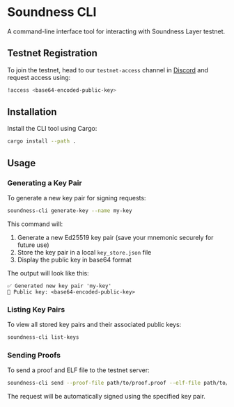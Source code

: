 # Soundness CLI

A command-line interface tool for interacting with Soundness Layer testnet.

## Testnet Registration

To join the testnet, head to our `testnet-access` channel in [Discord](https://discord.gg/F4cGbdqgw8) and request access using:

```bash
!access <base64-encoded-public-key>
```

## Installation

Install the CLI tool using Cargo:

```bash
cargo install --path .
```

## Usage

### Generating a Key Pair

To generate a new key pair for signing requests:

```bash
soundness-cli generate-key --name my-key
```

This command will:
1. Generate a new Ed25519 key pair (save your mnemonic securely for future use)
2. Store the key pair in a local `key_store.json` file
3. Display the public key in base64 format

The output will look like this:

```log
✅ Generated new key pair 'my-key'
🔑 Public key: <base64-encoded-public-key>
```

### Listing Key Pairs

To view all stored key pairs and their associated public keys:

```bash
soundness-cli list-keys
```

### Sending Proofs

To send a proof and ELF file to the testnet server:

```bash
soundness-cli send --proof-file path/to/proof.proof --elf-file path/to/program.elf --key-name my-key
```

The request will be automatically signed using the specified key pair.
